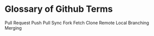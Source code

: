 # Glossary of Github Terms

Pull Request
Push
Pull
Sync
Fork
Fetch
Clone
Remote
Local
Branching
Merging
